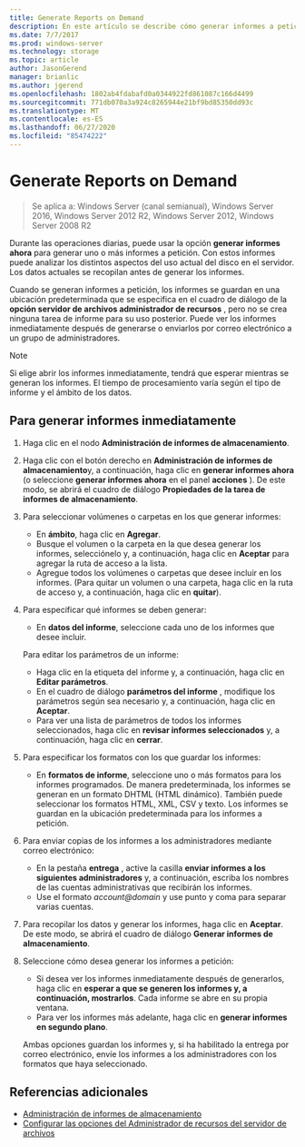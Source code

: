 ```yaml
---
title: Generate Reports on Demand
description: En este artículo se describe cómo generar informes a petición para analizar el uso de disco en el servidor.
ms.date: 7/7/2017
ms.prod: windows-server
ms.technology: storage
ms.topic: article
author: JasonGerend
manager: brianlic
ms.author: jgerend
ms.openlocfilehash: 1802ab4fdabafd0a0344922fd861087c166d4499
ms.sourcegitcommit: 771db070a3a924c8265944e21bf9bd85350dd93c
ms.translationtype: MT
ms.contentlocale: es-ES
ms.lasthandoff: 06/27/2020
ms.locfileid: "85474222"
---
```

# <a name="generate-reports-on-demand"></a>Generate Reports on Demand

> Se aplica a: Windows Server (canal semianual), Windows Server 2016, Windows Server 2012 R2, Windows Server 2012, Windows Server 2008 R2

Durante las operaciones diarias, puede usar la opción **generar informes ahora** para generar uno o más informes a petición. Con estos informes puede analizar los distintos aspectos del uso actual del disco en el servidor. Los datos actuales se recopilan antes de generar los informes.

Cuando se generan informes a petición, los informes se guardan en una ubicación predeterminada que se especifica en el cuadro de diálogo de la **opción servidor de archivos administrador de recursos** , pero no se crea ninguna tarea de informe para su uso posterior. Puede ver los informes inmediatamente después de generarse o enviarlos por correo electrónico a un grupo de administradores.

> [!Note]
> Si elige abrir los informes inmediatamente, tendrá que esperar mientras se generan los informes. El tiempo de procesamiento varía según el tipo de informe y el ámbito de los datos.

## <a name="to-generate-reports-immediately"></a>Para generar informes inmediatamente

1. Haga clic en el nodo **Administración de informes de almacenamiento**.

2. Haga clic con el botón derecho en **Administración de informes de almacenamiento**y, a continuación, haga clic en **generar informes ahora** (o seleccione **generar informes ahora** en el panel **acciones** ). De este modo, se abrirá el cuadro de diálogo **Propiedades de la tarea de informes de almacenamiento**.

3. Para seleccionar volúmenes o carpetas en los que generar informes:

   -   En **ámbito**, haga clic en **Agregar**.
   -   Busque el volumen o la carpeta en la que desea generar los informes, selecciónelo y, a continuación, haga clic en **Aceptar** para agregar la ruta de acceso a la lista.
   -   Agregue todos los volúmenes o carpetas que desee incluir en los informes. (Para quitar un volumen o una carpeta, haga clic en la ruta de acceso y, a continuación, haga clic en **quitar**).

4. Para especificar qué informes se deben generar:

    -   En **datos del informe**, seleccione cada uno de los informes que desee incluir.

   Para editar los parámetros de un informe:

   -   Haga clic en la etiqueta del informe y, a continuación, haga clic en **Editar parámetros**.
   -   En el cuadro de diálogo **parámetros del informe** , modifique los parámetros según sea necesario y, a continuación, haga clic en **Aceptar**.
   -  Para ver una lista de parámetros de todos los informes seleccionados, haga clic en **revisar informes seleccionados** y, a continuación, haga clic en **cerrar**.

5. Para especificar los formatos con los que guardar los informes:

   -  En **formatos de informe**, seleccione uno o más formatos para los informes programados. De manera predeterminada, los informes se generan en un formato DHTML (HTML dinámico). También puede seleccionar los formatos HTML, XML, CSV y texto. Los informes se guardan en la ubicación predeterminada para los informes a petición.

6. Para enviar copias de los informes a los administradores mediante correo electrónico:

   - En la pestaña **entrega** , active la casilla **enviar informes a los siguientes administradores** y, a continuación, escriba los nombres de las cuentas administrativas que recibirán los informes.
   - Use el formato <em>account@domain</em> y use punto y coma para separar varias cuentas.

7. Para recopilar los datos y generar los informes, haga clic en **Aceptar**. De este modo, se abrirá el cuadro de diálogo **Generar informes de almacenamiento**.

8. Seleccione cómo desea generar los informes a petición:

   -   Si desea ver los informes inmediatamente después de generarlos, haga clic en **esperar a que se generen los informes y, a continuación, mostrarlos**. Cada informe se abre en su propia ventana.
   -   Para ver los informes más adelante, haga clic en **generar informes en segundo plano**.

   Ambas opciones guardan los informes y, si ha habilitado la entrega por correo electrónico, envíe los informes a los administradores con los formatos que haya seleccionado.

## <a name="additional-references"></a>Referencias adicionales

-   [Administración de informes de almacenamiento](storage-reports-management.md)
-   [Configurar las opciones del Administrador de recursos del servidor de archivos](setting-file-server-resource-manager-options.md)

